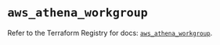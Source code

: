 # `aws_athena_workgroup`

Refer to the Terraform Registry for docs: [`aws_athena_workgroup`](https://registry.terraform.io/providers/hashicorp/aws/6.14.0/docs/resources/athena_workgroup).
